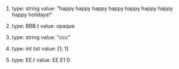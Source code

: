 1. type: string
value: "happy happy happy happy happy happy happy happy holidays!"

2. type: BBB.t
value: opaque

3. type: string
value: "ccc"

4. type: int list
value: [1; 1]

5. type: EE.t
value: EE.E1 0
